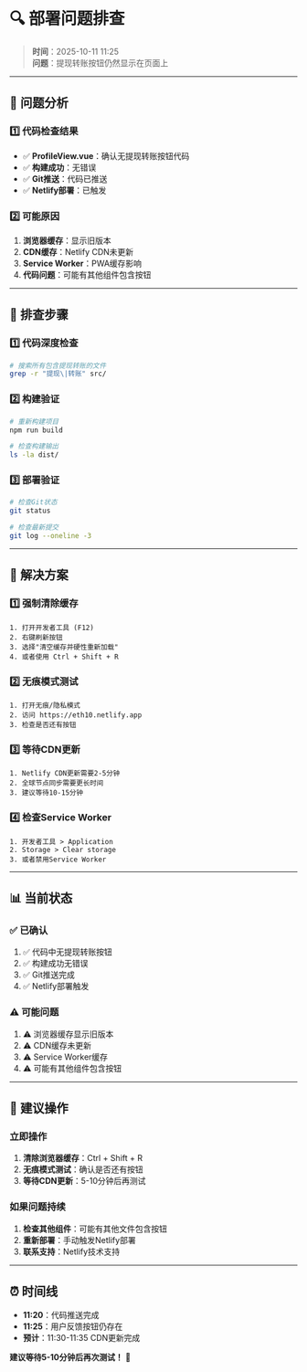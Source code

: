 # 🔍 部署问题排查

> **时间**：2025-10-11 11:25  
> **问题**：提现转账按钮仍然显示在页面上

---

## 🚨 问题分析

### 1️⃣ **代码检查结果**
- ✅ **ProfileView.vue**：确认无提现转账按钮代码
- ✅ **构建成功**：无错误
- ✅ **Git推送**：代码已推送
- ✅ **Netlify部署**：已触发

### 2️⃣ **可能原因**
1. **浏览器缓存**：显示旧版本
2. **CDN缓存**：Netlify CDN未更新
3. **Service Worker**：PWA缓存影响
4. **代码问题**：可能有其他组件包含按钮

---

## 🔧 排查步骤

### 1️⃣ **代码深度检查**
```bash
# 搜索所有包含提现转账的文件
grep -r "提现\|转账" src/
```

### 2️⃣ **构建验证**
```bash
# 重新构建项目
npm run build

# 检查构建输出
ls -la dist/
```

### 3️⃣ **部署验证**
```bash
# 检查Git状态
git status

# 检查最新提交
git log --oneline -3
```

---

## 🎯 解决方案

### 1️⃣ **强制清除缓存**
```
1. 打开开发者工具 (F12)
2. 右键刷新按钮
3. 选择"清空缓存并硬性重新加载"
4. 或者使用 Ctrl + Shift + R
```

### 2️⃣ **无痕模式测试**
```
1. 打开无痕/隐私模式
2. 访问 https://eth10.netlify.app
3. 检查是否还有按钮
```

### 3️⃣ **等待CDN更新**
```
1. Netlify CDN更新需要2-5分钟
2. 全球节点同步需要更长时间
3. 建议等待10-15分钟
```

### 4️⃣ **检查Service Worker**
```
1. 开发者工具 > Application
2. Storage > Clear storage
3. 或者禁用Service Worker
```

---

## 📊 当前状态

### ✅ **已确认**
1. ✅ 代码中无提现转账按钮
2. ✅ 构建成功无错误
3. ✅ Git推送完成
4. ✅ Netlify部署触发

### ⚠️ **可能问题**
1. ⚠️ 浏览器缓存显示旧版本
2. ⚠️ CDN缓存未更新
3. ⚠️ Service Worker缓存
4. ⚠️ 可能有其他组件包含按钮

---

## 🚀 建议操作

### 立即操作
1. **清除浏览器缓存**：Ctrl + Shift + R
2. **无痕模式测试**：确认是否还有按钮
3. **等待CDN更新**：5-10分钟后再测试

### 如果问题持续
1. **检查其他组件**：可能有其他文件包含按钮
2. **重新部署**：手动触发Netlify部署
3. **联系支持**：Netlify技术支持

---

## ⏰ 时间线

- **11:20**：代码推送完成
- **11:25**：用户反馈按钮仍存在
- **预计**：11:30-11:35 CDN更新完成

**建议等待5-10分钟后再次测试！** 🚀

